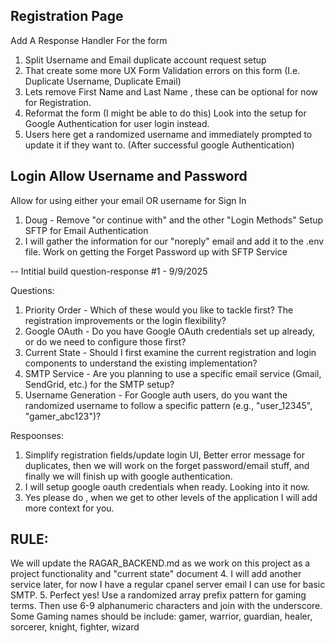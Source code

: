 ## Registration Page
Add A Response Handler For the form
1. Split Username and Email duplicate account request setup
2. That create some more UX Form Validation errors on this form (I.e. Duplicate Username, Duplicate Email)
3. Lets remove First Name and Last Name , these can be optional for now for Registration.
4. Reformat the form (I might be able to do this)
Look into the setup for Google Authentication for user login instead.
1. Users here get a randomized username and immediately prompted to update it if they want to. (After successful google Authentication)


## Login Allow Username and Password
Allow for using either your email OR username for Sign In
1. Doug - Remove "or continue with" and the other "Login Methods" 
Setup SFTP for Email Authentication
1. I will gather the information for our "noreply" email and add it to the .env file.
Work on getting the Forget Password up with SFTP Service

-- Intitial build question-response #1 - 9/9/2025

Questions:
1. Priority Order - Which of these would you like to tackle first? The registration improvements or the login flexibility?
2. Google OAuth - Do you have Google OAuth credentials set up already, or do we need to configure those first?
3. Current State - Should I first examine the current registration and login components to understand the existing implementation?
4. SMTP Service - Are you planning to use a specific email service (Gmail, SendGrid, etc.) for the SMTP setup?
5. Username Generation - For Google auth users, do you want the randomized username to follow a specific pattern (e.g., "user_12345", "gamer_abc123")?

Respoonses:
1. Simplify registration fields/update login UI, Better error message for duplicates, then we will work on the forget password/email stuff, and finally we will finish up with google authentication. 
2. I will setup google oauth credentials when ready. Looking into it now.
3. Yes please do , when we get to other levels of the application I will add more context for you. 
## RULE:
We will update the RAGAR_BACKEND.md as we work on this project as a project functionality and "current state" document
4. I will add another service later, for now I have a regular cpanel server email I can use for basic SMTP.
5. Perfect yes! Use a randomized array prefix pattern for gaming terms. Then use 6-9 alphanumeric characters and join with the underscore.
Some Gaming names should be include: gamer, warrior, guardian, healer, sorcerer, knight, fighter, wizard